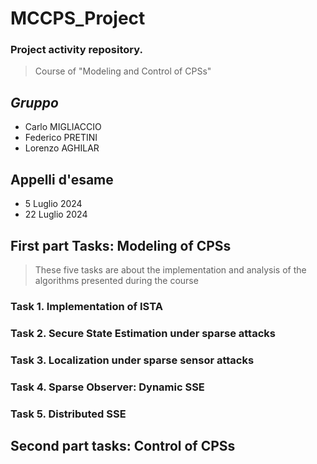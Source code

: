 # MCCPS_Project
### **Project activity repository**.
> Course of "Modeling and  Control  of CPSs"


## *Gruppo*
- Carlo MIGLIACCIO
- Federico PRETINI
- Lorenzo AGHILAR

## Appelli d'esame

 - 5 Luglio 2024
 - 22 Luglio 2024

## First part Tasks: Modeling of CPSs
>These five tasks are about the implementation and analysis of the algorithms presented during the course

### Task 1. Implementation of ISTA

### Task 2. Secure State Estimation under sparse attacks
### Task 3. Localization under sparse sensor attacks
### Task 4. Sparse Observer: Dynamic SSE
### Task 5. Distributed SSE

## Second part tasks: Control of CPSs

